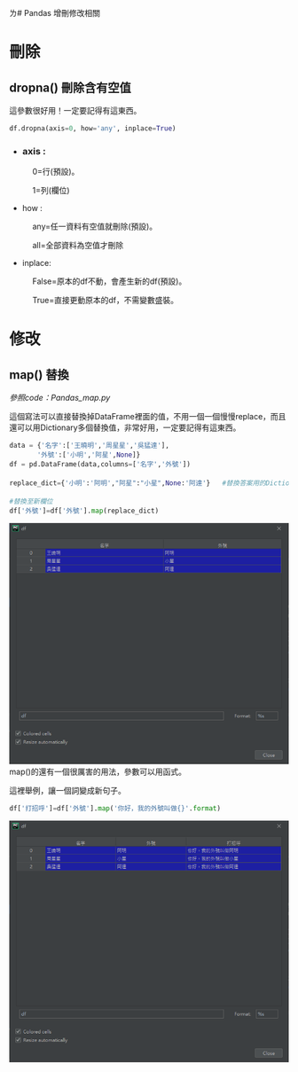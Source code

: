 ㄌ# Pandas 增刪修改相關

# 刪除

## dropna() 刪除含有空值

這參數很好用！一定要記得有這東西。
```python
df.dropna(axis=0, how='any', inplace=True)
```

+ ### axis :
  
  &emsp; 0=行(預設)。

  &emsp; 1=列(欄位)
+ how : 
  
  &emsp; any=任一資料有空值就刪除(預設)。
  
  &emsp; all=全部資料為空值才刪除
+ inplace: 
  
  &emsp;  False=原本的df不動，會產生新的df(預設)。
  
  &emsp; True=直接更動原本的df，不需變數盛裝。




# 修改

## map() 替換

_參照code：Pandas_map.py_

這個寫法可以直接替換掉DataFrame裡面的值，不用一個一個慢慢replace，而且還可以用Dictionary多個替換值，非常好用，一定要記得有這東西。

```python
data = {'名字':['王曉明','周星星','吳猛達'],
       '外號':['小明','阿星',None]}
df = pd.DataFrame(data,columns=['名字','外號'])

replace_dict={'小明':'阿明',"阿星":"小星",None:'阿達'}   #替換答案用的Dictionary

#替換至新欄位
df['外號']=df['外號'].map(replace_dict)
```

![map](./IMG/map.png)
map()的還有一個很厲害的用法，參數可以用函式。

這裡舉例，讓一個詞變成新句子。

```python
df['打招呼']=df['外號'].map('你好，我的外號叫做{}'.format)
```
![map2](./IMG/map2.png)